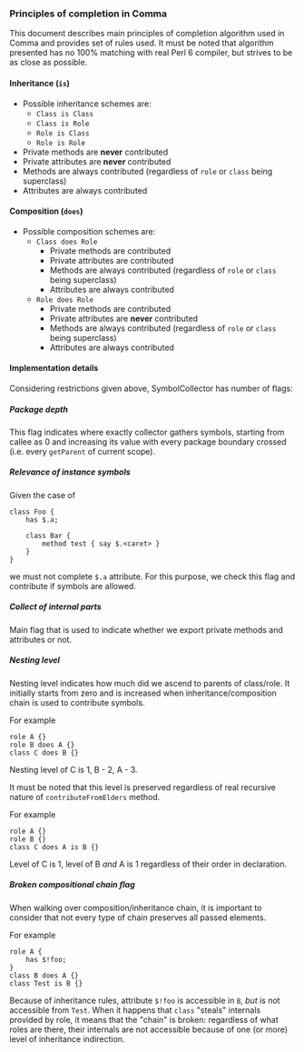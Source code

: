### Principles of completion in Comma

This document describes main principles of completion algorithm used in Comma
and provides set of rules used. It must be noted that algorithm presented
has no 100% matching with real Perl 6 compiler, but strives to be as close as
possible.

#### Inheritance (`is`)

* Possible inheritance schemes are:
  * `Class is Class`
  * `Class is Role`
  * `Role is Class`
  * `Role is Role`
* Private methods are **never** contributed
* Private attributes are **never** contributed
* Methods are always contributed (regardless of `role` or `class` being superclass)
* Attributes are always contributed

#### Composition (`does`)

* Possible composition schemes are:
  * `Class does Role`
    * Private methods are contributed
    * Private attributes are contributed
    * Methods are always contributed (regardless of `role` or `class` being superclass)
    * Attributes are always contributed
  * `Role does Role`
    * Private methods are contributed
    * Private attributes are **never** contributed
    * Methods are always contributed (regardless of `role` or `class` being superclass)
    * Attributes are always contributed

#### Implementation details

Considering restrictions given above, SymbolCollector has number of flags:

##### Package depth

This flag indicates where exactly collector gathers symbols, starting from callee as 0
and increasing its value with every package boundary crossed (i.e. every `getParent` of current scope).

##### Relevance of instance symbols

Given the case of

    class Foo {
        has $.a;

        class Bar {
            method test { say $.<caret> }
        }
    }

we must not complete `$.a` attribute. For this purpose, we check this flag and contribute if
symbols are allowed.

##### Collect of internal parts

Main flag that is used to indicate whether we export private methods and attributes or not.

##### Nesting level

Nesting level indicates how much did we ascend to parents of class/role. It initially starts from zero
and is increased when inheritance/composition chain is used to contribute symbols.

For example

    role A {}
    role B does A {}
    class C does B {}

Nesting level of C is 1, B - 2, A - 3.

It must be noted that this level is preserved regardless of real recursive nature of
`contributeFromElders` method.

For example

    role A {}
    role B {}
    class C does A is B {}

Level of C is 1, level of B *and* A is 1 regardless of their order in declaration.

##### Broken compositional chain flag

When walking over composition/inheritance chain, it is important to consider that not
every type of chain preserves all passed elements.

For example

    role A {
        has $!foo;
    }
    class B does A {}
    class Test is B {}

Because of inheritance rules, attribute `$!foo` is accessible in `B`, *but*
is not accessible from `Test`. When it happens that `class` "steals" internals provided
by role, it means that the "chain" is broken: regardless of what roles are there,
their internals are not accessible because of one (or more) level of inheritance indirection.
